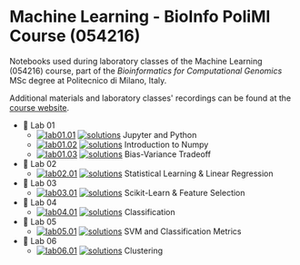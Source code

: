 # Machine Learning - BioInfo PoliMI Course (054216)

Notebooks used during laboratory classes of the Machine Learning (054216) course, part of the <i>Bioinformatics for Computational Genomics</i> MSc degree at Politecnico di Milano, Italy.

Additional materials and laboratory classes' recordings can be found at the [course website](http://chrome.ws.dei.polimi.it/index.php?title=Machine_Learning_Bio).

- :test_tube: Lab 01
  - [![lab01.01](https://colab.research.google.com/assets/colab-badge.svg)](https://colab.research.google.com/github/marcocannici/polimi-ml-course/blob/master/lab01/01.01.live-JupyterPython.ipynb)
    [![solutions](https://colab.research.google.com/assets/colab-badge.svg)](https://colab.research.google.com/github/marcocannici/polimi-ml-course/blob/master/lab01/01.01.solution-JupyterPython.ipynb)
    Jupyter and Python
  - [![lab01.02](https://colab.research.google.com/assets/colab-badge.svg)](https://colab.research.google.com/github/marcocannici/polimi-ml-course/blob/master/lab01/lab01.02.live-IntroductionNumpy.ipynb)
    [![solutions](https://colab.research.google.com/assets/colab-badge.svg)](https://colab.research.google.com/github/marcocannici/polimi-ml-course/blob/master/lab01/lab01.02.solutions-IntroductionNumpy.ipynb)
    Introduction to Numpy
  - [![lab01.03](https://colab.research.google.com/assets/colab-badge.svg)](https://colab.research.google.com/github/marcocannici/polimi-ml-course/blob/master/lab01/lab01.03.live-BiasVarianceTradeoff.ipynb)
    [![solutions](https://colab.research.google.com/assets/colab-badge.svg)](https://colab.research.google.com/github/marcocannici/polimi-ml-course/blob/master/lab01/lab01.03.complete-BiasVarianceTradeoff.ipynb)
    Bias-Variance Tradeoff
- :test_tube: Lab 02
  - [![lab02.01](https://colab.research.google.com/assets/colab-badge.svg)](https://colab.research.google.com/github/marcocannici/polimi-ml-course/blob/master/lab02/02.01.live-StatisticalLearningLinearRegression)
    [![solutions](https://colab.research.google.com/assets/colab-badge.svg)](https://colab.research.google.com/github/marcocannici/polimi-ml-course/blob/master/lab02/02.01.solutions-StatisticalLearningLinearRegression)
    Statistical Learning & Linear Regression
- :test_tube: Lab 03
  - [![lab03.01](https://colab.research.google.com/assets/colab-badge.svg)](https://colab.research.google.com/github/marcocannici/polimi-ml-course/blob/master/lab03/03.01.live-ScikitFeaturesSelection.ipynb)
    [![solutions](https://colab.research.google.com/assets/colab-badge.svg)](https://colab.research.google.com/github/marcocannici/polimi-ml-course/blob/master/lab03/03.01.solutions-ScikitFeaturesSelection.ipynb)
    Scikit-Learn & Feature Selection
- :test_tube: Lab 04
  - [![lab04.01](https://colab.research.google.com/assets/colab-badge.svg)](https://colab.research.google.com/github/marcocannici/polimi-ml-course/blob/master/lab04/04.01.live-SciKitLearnClassification)
    [![solutions](https://colab.research.google.com/assets/colab-badge.svg)](https://colab.research.google.com/github/marcocannici/polimi-ml-course/blob/master/lab04/04.01.solutions-SciKitLearnClassification)
    Classification
- :test_tube: Lab 05
  - [![lab05.01](https://colab.research.google.com/assets/colab-badge.svg)](https://colab.research.google.com/github/marcocannici/polimi-ml-course/blob/master/lab05/05.01.live-SVMAndClassificationMetrics.ipynb)
    [![solutions](https://colab.research.google.com/assets/colab-badge.svg)](https://colab.research.google.com/github/marcocannici/polimi-ml-course/blob/master/lab05/05.01.live-SVMAndClassificationMetrics.ipynb)
    SVM and Classification Metrics
- :test_tube: Lab 06
  - [![lab06.01](https://colab.research.google.com/assets/colab-badge.svg)](https://colab.research.google.com/github/marcocannici/polimi-ml-course/blob/master/lab06/06.01.live-Clustering.ipynb) 
    [![solutions](https://colab.research.google.com/assets/colab-badge.svg)](https://colab.research.google.com/github/marcocannici/polimi-ml-course/blob/master/lab06/06.01.solutions-Clustering.ipynb)
    Clustering
